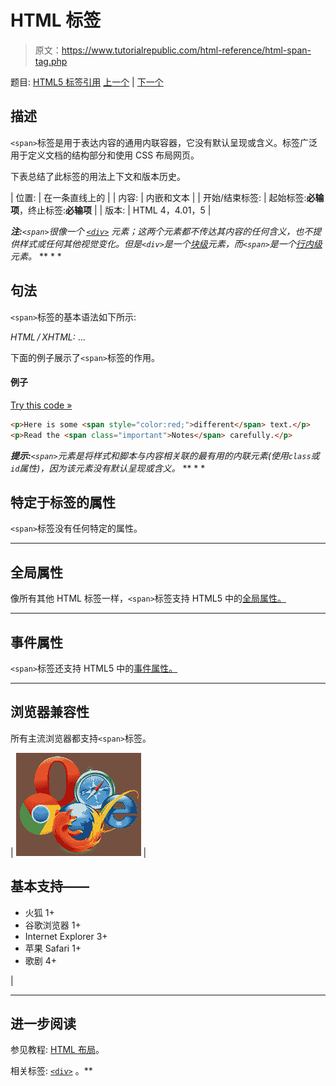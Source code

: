 # HTML 标签

> 原文：<https://www.tutorialrepublic.com/html-reference/html-span-tag.php>

题目: [HTML5 标签引用](html5-tags.php) [上一个](html5-source-tag.php) | [下一个](html-strike-tag.php)

## 描述

`<span>`标签是用于表达内容的通用内联容器，它没有默认呈现或含义。标签广泛用于定义文档的结构部分和使用 CSS 布局网页。

下表总结了此标签的用法上下文和版本历史。

| 位置: | 在一条直线上的 |
| 内容: | 内嵌和文本 |
| 开始/结束标签: | 起始标签:**必输项**，终止标签:**必输项** |
| 版本: | HTML 4，4.01，5 |

 ***注:**`<span>`很像一个 [`<div>`](html-div-tag.php) 元素；这两个元素都不传达其内容的任何含义，也不提供样式或任何其他视觉变化。但是`<div>`是一个[块级](../css-tutorial/css-visual-formatting.php#block-level)元素，而`<span>`是一个[行内级](../css-tutorial/css-visual-formatting.php#inline-level)元素。*  ** * *

## 句法

`<span>`标签的基本语法如下所示:

*HTML / XHTML:* <span> ... </span>

下面的例子展示了`<span>`标签的作用。

#### 例子

[Try this code »](../codelab.php?topic=html&file=span-tag "Try this code using online Editor")

```html
<p>Here is some <span style="color:red;">different</span> text.</p>
<p>Read the <span class="important">Notes</span> carefully.</p>
```

 ***提示:**`<span>`元素是将样式和脚本与内容相关联的最有用的内联元素(使用`class`或`id`属性)，因为该元素没有默认呈现或含义。*  ** * *

## 特定于标签的属性

`<span>`标签没有任何特定的属性。

* * *

## 全局属性

像所有其他 HTML 标签一样，`<span>`标签支持 HTML5 中的[全局属性。](html5-global-attributes.php)

* * *

## 事件属性

`<span>`标签还支持 HTML5 中的[事件属性。](html5-event-attributes.php)

* * *

## 浏览器兼容性

所有主流浏览器都支持`<span>`标签。

| ![Browsers Icon](img/e9331123c77668c1832e541c2fca1002.png) | 

## 基本支持——

*   火狐 1+
*   谷歌浏览器 1+
*   Internet Explorer 3+
*   苹果 Safari 1+
*   歌剧 4+

 |

* * *

## 进一步阅读

参见教程: [HTML 布局](../html-tutorial/html-layout.php)。

相关标签: [`<div>`](html-div-tag.php) 。**